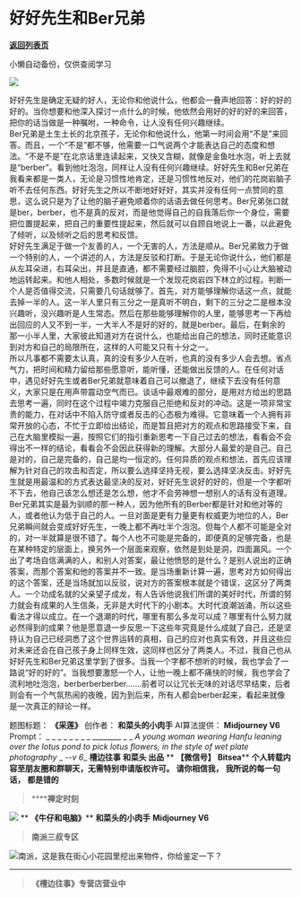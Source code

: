 # 好好先生和Ber兄弟

[**返回列表页**](/gzh/槽边往事)

小懒自动备份，仅供查阅学习

![](https://mmbiz.qpic.cn/mmbiz_jpg/Ia6gU9JNtkrR35msW4EywSvlBlEpYOPQaE1uKGia7JDvnLibUKykTD2GMS9uKamibwAfaa8kMDNJQIdJI1W7Zkicpw/640?wx_fmt=jpeg&from;=appmsg)

好好先生是确定无疑的好人，无论你和他说什么，他都会一叠声地回答：好的好的好的。当你想要和他深入探讨一点什么的时候，他依然会用好的好的好的来回答，把你的话当做是一种嘱咐，一种命令，让人没有任何兴趣继续。  
Ber兄弟是土生土长的北京孩子，无论你和他说什么，他第一时间会用“不是”来回答。而且，一个“不是”都不够，他需要一口气说两个才能表达自己的态度和想法。“不是不是”在北京话里连读起来，又快又含糊，就像是金鱼吐水泡，听上去就是“berber”。看到他吐泡泡，同样让人没有任何兴趣继续。好好先生和Ber兄弟在我看来都是一类人，无论是习惯性地肯定，还是习惯性地反对，他们的花岗岩脑子听不去任何东西。好好先生之所以不断地好好好，其实并没有任何一点赞同的意思，这么说只是为了让他的脑子避免顺着你的话语去做任何思考。Ber兄弟张口就是ber，berber，也不是真的反对，而是他觉得自己的自我落后你一个身位，需要把位置提起来，把自己的重要性提起来，然后就可以自顾自地说上一番，以此避免了倾听，以及倾听之后的思考和反馈。  
好好先生满足于做一个友善的人，一个无害的人，方法是顺从。Ber兄弟致力于做一个特别的人，一个讲述的人，方法是反驳和打断。于是无论你说什么，他们都是从左耳朵进，右耳朵出，并且是直通，都不需要经过脑腔，免得不小心让大脑被动地运转起来。和他人相处，多数时候就是一个发现花岗岩四下林立的过程。判断一个人是否值得交流，只需要几句话就够了。首先，对方能够理解你话这一点，就能去掉一半的人。这一半人里只有三分之一是真听不明白，剩下的三分之二是根本没兴趣听，没兴趣听是人生常态。然后在那些能够理解你的人里，能够思考一下再给出回应的人又不到一半，一大半人不是好的好的，就是berber。最后，在剩余的那一小半人里，大家彼此知道对方在说什么，也能给出自己的想法，同时还能意识到对方和自己的局限所在，这样的人可能又只有十分之一。  
所以凡事都不需要太认真，真的没有多少人在听，也真的没有多少人会去想。省点气力，把时间和精力留给那些愿意听，能听懂，还能做出反馈的人。在任何对话中，遇见好好先生或者Ber兄弟就意味着自己可以撤退了，继续下去没有任何意义，大家只是在用声带震动空气而已。谈话中最艰难的部分，是用对方给出的思路去思考一遍，同时在这个过程中竭力克服自己拒绝和反对的冲动。这是一项非常宝贵的能力，在对话中不陷入防守或者反击的心态极为难得。它意味着一个人拥有非常开放的心态，不忙于立即给出结论，而是暂且把对方的观点和思路接受下来，自己在大脑里模拟一遍，按照它们的指引重新思考一下自己过去的想法，看看会不会得出不一样的结论，看看会不会因此获得新的理解。大部分人最爱的是自己。自己是对的，自己是完备的，自己是均一恒定的。任何异质的观点和想法，首先应该理解为针对自己的攻击和否定，所以要么选择坚持无视，要么选择坚决反击。好好先生就是用最温和的方式表达最坚决的反对，好好先生说好的好的，但是一个字都听不下去，他自己该怎么想还是怎么想，他才不会劳神想一想别人的话有没有道理。Ber兄弟其实是最为驯顺的那一种人，因为他所有的Berber都是针对和他对等的人，或者他认为低于自己的人。一旦对面是更有力量更有权威更为地位的人，Ber兄弟瞬间就会变成好好先生，一晚上都不再吐半个泡泡。但每个人都不可能是全对的，对一半就算是很不错了。每个人也不可能是完备的，即便真的足够完备，也是在某种特定的层面上，换另外一个层面来观察，依然是到处是洞，四面漏风。一个出了考场自信满满的人，和别人对答案，最让他愤怒的是什么？是别人说出的正确答案，而那个答案和他的答案并不一致。是当场重新计算一遍，思考对方如何得出的这个答案，还是当场就加以反驳，说对方的答案根本就是个错误，这区分了两类人。一个功成名就的父亲望子成龙，有人告诉他说我们所谓的美好时代，所谓的努力就会有成果的人生信条，无非是大时代下的小剧本。大时代浪潮汹涌，所以这些看法才得以成立。在一个退潮的时代，哪里有那么多龙可以成？哪里有什么努力就必然得到的成果？他是愿意退一步反思一下这些年究竟是什么成就了自己，还是坚持认为自己已经洞悉了这个世界运转的真相，自己的应对也真实有效，并且这些应对未来还会在自己孩子身上同样生效，这同样也区分了两类人。不过，我自己也从好好先生和Ber兄弟这里学到了很多。当我一个字都不想听的时候，我也学会了一路说“好的好的”。当我想要激怒一个人，让他一晚上都不痛快的时候，我也学会了流利地吐泡泡，berberberberber.......前者可以让冗长无味的对话尽早结束，后者则会有一个气氛热闹的夜晚，因为到后来，所有人都会berber起来，看起来就像是一次真正的辩论一样。  
  
  
题图标题： **《采莲》** 创作者： **和菜头的小肉手** AI算法提供： **Midjourney V6** Prompt： _ _ _ _ _ _
_ _ ________ _ _ _A young woman wearing Hanfu leaning over the lotus pond to
pick lotus flowers, in the style of wet plate photography_ _ _\--v 6__
**槽边往事** **和菜头 出品** ** **【微信号】** **Bitsea**** **个人转载内容至朋友圈和群聊天，无需特别申请版权许可。**
**请你相信我，** **我所说的每一句话，** **都是错的**

>  ******禅定时刻**

![](https://mmbiz.qpic.cn/mmbiz_jpg/Ia6gU9JNtkrR35msW4EywSvlBlEpYOPQmwEHAxpxvqHAGhbaHrn4SUPia09T6QpicIAg3eBdnhEbibsNLIZCFNzlQ/640?wx_fmt=jpeg&from;=appmsg)
** **《牛仔和电脑》**** **和菜头的小肉手** **Midjourney V6**

>  **南派三叔专区**

![](https://mmbiz.qpic.cn/mmbiz_jpg/Ia6gU9JNtkrR35msW4EywSvlBlEpYOPQpubJR5YWNpicvibm1LuLTmK62tYZQsWk6mQMwkMTkCBhjWypCsBdyicIw/640?wx_fmt=jpeg&from;=appmsg)南派，这是我在街心小花园里挖出来物件，你给鉴定一下？
****

>  **《槽边往事》专营店营业中**

  

